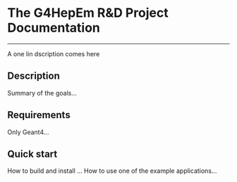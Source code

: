 # The G4HepEm R&D Project Documentation

---

A one lin dscription comes here 



## Description

Summary of the goals... 


## Requirements

Only Geant4... 


## Quick start

How to build and install ...
How to use one of the example applications...